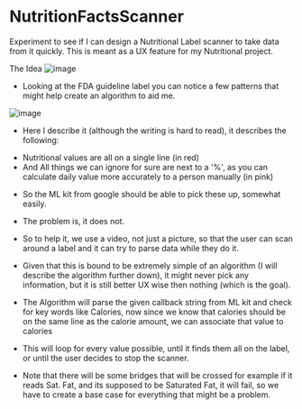 # NutritionFactsScanner
Experiment to see if I can design a Nutritional Label scanner to take data from it quickly. This is meant as a UX feature for my Nutritional project.

The Idea
![image](https://github.com/EthanNgit/NutritionFactsScanner/assets/105979510/4b6c3027-714a-470d-8dfd-2c997adb4f65)

- Looking at the FDA guideline label you can notice a few patterns that might help create an algorithm to aid me.
  
![image](https://github.com/EthanNgit/NutritionFactsScanner/assets/105979510/acb82ce6-eb90-4ff0-9166-087b231ff640)

- Here I describe it (although the writing is hard to read), it describes the following:
* Nutritional values are all on a single line (in red)
* And All things we can ignore for sure are next to a '%', as you can calculate daily value more accurately to a person manually (in pink)

- So the ML kit from google should be able to pick these up, somewhat easily.
- The problem is, it does not.
- So to help it, we use a video, not just a picture, so that the user can scan around a label and it can try to parse data while they do it.
- Given that this is bound to be extremely simple of an algorithm (I will describe the algorithm further down), it might never pick any information, but it is still better UX wise then nothing (which is the goal).

- The Algorithm will parse the given callback string from ML kit and check for key words like Calories, now since we know that calories should be on the same line as the calorie amount, we can associate that value to calories
- This will loop for every value possible, until it finds them all on the label, or until the user decides to stop the scanner.
- Note that there will be some bridges that will be crossed for example if it reads Sat. Fat, and its supposed to be Saturated Fat, it will fail, so we have to create a base case for everything that might be a problem.
